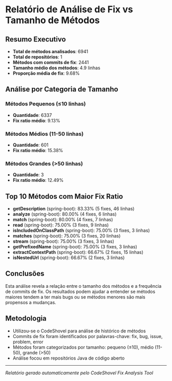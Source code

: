 
# Relatório de Análise de Fix vs Tamanho de Métodos

## Resumo Executivo
- **Total de métodos analisados**: 6941
- **Total de repositórios**: 1
- **Métodos com commits de fix**: 2441
- **Tamanho médio dos métodos**: 4.9 linhas
- **Proporção média de fix**: 9.68%

## Análise por Categoria de Tamanho

### Métodos Pequenos (≤10 linhas)
- **Quantidade**: 6337
- **Fix ratio médio**: 9.13%

### Métodos Médios (11-50 linhas)
- **Quantidade**: 601
- **Fix ratio médio**: 15.38%

### Métodos Grandes (>50 linhas)
- **Quantidade**: 3
- **Fix ratio médio**: 12.49%

## Top 10 Métodos com Maior Fix Ratio
- **getDescription** (spring-boot): 83.33% (5 fixes, 46 linhas)
- **analyze** (spring-boot): 80.00% (4 fixes, 6 linhas)
- **match** (spring-boot): 80.00% (4 fixes, 7 linhas)
- **read** (spring-boot): 75.00% (3 fixes, 9 linhas)
- **isIncludedOnClassPath** (spring-boot): 75.00% (3 fixes, 3 linhas)
- **matches** (spring-boot): 75.00% (3 fixes, 20 linhas)
- **stream** (spring-boot): 75.00% (3 fixes, 3 linhas)
- **getPrefixedName** (spring-boot): 75.00% (3 fixes, 3 linhas)
- **extractContextPath** (spring-boot): 66.67% (2 fixes, 15 linhas)
- **isNestedUrl** (spring-boot): 66.67% (2 fixes, 3 linhas)


## Conclusões
Esta análise revela a relação entre o tamanho dos métodos e a frequência de commits de fix.
Os resultados podem ajudar a entender se métodos maiores tendem a ter mais bugs ou se
métodos menores são mais propensos a mudanças.

## Metodologia
- Utilizou-se o CodeShovel para análise de histórico de métodos
- Commits de fix foram identificados por palavras-chave: fix, bug, issue, problem, error
- Métodos foram categorizados por tamanho: pequeno (≤10), médio (11-50), grande (>50)
- Análise focou em repositórios Java de código aberto

---
*Relatório gerado automaticamente pelo CodeShovel Fix Analysis Tool*
